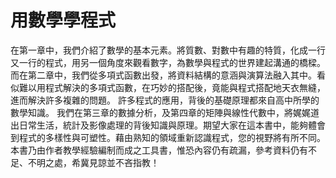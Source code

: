 # 用數學學程式

   在第一章中，我們介紹了數學的基本元素。將質數、對數中有趣的特質，化成一行又一行的程式，用另一個角度來觀看數字，為數學與程式的世界建起溝通的橋樑。
   而在第二章中，我們從多項式函數出發，將資料結構的意涵與演算法融入其中。看似難以用程式解決的多項式函數，在巧妙的搭配後，竟能與程式搭配地天衣無縫，進而解決許多複雜的問題。	許多程式的應用，背後的基礎原理都來自高中所學的數學知識。
   我們在第三章的數據分析，及第四章的矩陣與線性代數中，將娓娓道出日常生活，統計及影像處理的背後知識與原理。期望大家在這本書中，能夠體會到程式的多樣性與可塑性。藉由熟知的領域重新認識程式，您的視野將有所不同。
   本書乃由作者教學經驗編制而成之工具書，惟恐內容仍有疏漏，參考資料仍有不足、不明之處，希冀見諒並不吝指教！
       
